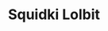---
slug: squidki-lolbit
title: Squidki Lolbit
description: "Squidki Lolbit is an exciting online game. Play for free directly in your browser!"
icon: /images/new_mods/Sprunki Lolbit.png
url: https://wowtbc.net/sprunkin/sprunki-lolbit/index.html
previewImage: /images/new_mods/Sprunki Lolbit.png
type: new mods

# SEO配置
seo:
  title: "Squidki Lolbit - Play Free Online Game | Fun Browser Games"
  description: "Squidki Lolbit - Play this fun online game for free in your browser. No download required!"
  ogImage: "/images/new_mods/Sprunki Lolbit.png"
  keywords: "squidki-lolbit, online game, browser game, free game, new mods game, play online"

videoUrls:
  - https://www.youtube.com/embed/example1
  - https://www.youtube.com/embed/example2

whyPlay:
  title: "Why Play Squidki Lolbit?"
  items:
    - "Immersive Gameplay: Squidki Lolbit offers an engaging and immersive gaming experience that will keep you entertained for hours"
    - "Challenging Levels: Test your skills with increasingly difficult challenges and obstacles"
    - "Beautiful Graphics: Enjoy stunning visuals and smooth animations that bring the game world to life"
    - "Regular Updates: New content and features are added regularly to keep the game fresh and exciting"
    - "Free to Play: Experience all the fun without spending a penny"
    - "Community Features: Connect with other players, share strategies, and compete for high scores"
    - "Cross-Platform: Play on any device with a web browser, no downloads required"

features:
  title: "Key Features of Squidki Lolbit"
  image: "/images/new_mods/Sprunki Lolbit.png"
  items:
    - "Intuitive Controls: Easy to learn controls make Squidki Lolbit accessible for players of all skill levels"
    - "Multiple Game Modes: Enjoy various gameplay options that provide different challenges and experiences"
    - "Character Customization: Personalize your gaming experience with unique characters and items"
    - "Achievement System: Complete special tasks to earn rewards and recognition"
    - "Leaderboards: Compete with players worldwide and see who can achieve the highest scores"

characteristics:
  title: "Game Characteristics"
  image: "/images/new_mods/Sprunki Lolbit.png"
  items:
    - "Genre: New mods game with elements of strategy and skill"
    - "Difficulty: Suitable for both casual gamers and those seeking a challenge"
    - "Play Time: Quick sessions or extended gameplay, depending on your preference"
    - "Art Style: Vibrant and engaging visuals that enhance the gaming experience"
    - "Sound Design: Immersive audio that complements the gameplay perfectly"

info: "Squidki Lolbit is an exciting online game that offers players a unique and engaging gaming experience. With its intuitive controls, stunning visuals, and challenging gameplay, Squidki Lolbit provides hours of entertainment for players of all ages and skill levels. Whether you're looking for a quick gaming session during a break or an extended play session, Squidki Lolbit delivers an immersive experience that will keep you coming back for more. The game features multiple levels of increasing difficulty, ensuring that players are constantly challenged as they progress. With regular updates adding new content and features, Squidki Lolbit remains fresh and exciting, providing endless entertainment options for its growing community of players."

howToPlayIntro: "Welcome to Squidki Lolbit! This guide will walk you through the basics and help you master the game. Whether you're a beginner or looking to improve your skills, these tips and instructions will enhance your gaming experience."

howToPlaySteps:
  - title: "Getting Started"
    description: "Begin your Squidki Lolbit adventure by familiarizing yourself with the controls. Use your keyboard or mouse to navigate through the game interface. The tutorial will guide you through the basic mechanics and help you understand the objectives."
  - title: "Understanding the Objectives"
    description: "In Squidki Lolbit, your main goal is to progress through levels by completing specific objectives. Each level presents unique challenges that require different strategies and approaches."
  - title: "Mastering the Controls"
    description: "Practice using the controls to improve your precision and reaction time. Squidki Lolbit requires quick reflexes and strategic thinking to overcome obstacles and defeat opponents."
  - title: "Utilizing Power-ups"
    description: "Collect power-ups throughout the game to enhance your abilities and overcome difficult challenges. Each power-up offers unique advantages that can be crucial for success."
  - title: "Developing Strategies"
    description: "As you progress in Squidki Lolbit, develop effective strategies for different scenarios. Analyze patterns, anticipate challenges, and adapt your approach to maximize your performance."

faq:
  title: "Frequently Asked Questions about Squidki Lolbit"
  items:
    - question: "Is Squidki Lolbit free to play?"
      answer: "Yes, Squidki Lolbit is completely free to play directly in your web browser. No downloads or purchases are required to enjoy the full game experience."
    - question: "Can I play Squidki Lolbit on mobile devices?"
      answer: "Yes, Squidki Lolbit is optimized for both desktop and mobile play. You can enjoy the game on any device with a web browser and internet connection."
    - question: "Are there any in-game purchases?"
      answer: "While Squidki Lolbit is free to play, there may be optional in-game purchases available for cosmetic items or additional features that don't affect core gameplay."
    - question: "How often is Squidki Lolbit updated?"
      answer: "The developers regularly update Squidki Lolbit with new content, features, and improvements based on player feedback and game performance."
    - question: "Can I play Squidki Lolbit offline?"
      answer: "Currently, Squidki Lolbit requires an internet connection to play as it's a browser-based online game."
    - question: "Is Squidki Lolbit suitable for children?"
      answer: "Yes, Squidki Lolbit is designed to be family-friendly and suitable for players of all ages."
    - question: "How do I report bugs or issues?"
      answer: "If you encounter any problems while playing Squidki Lolbit, you can report them through the game's support page or contact the developers directly through their website."
    - question: "Still Have Questions?"
      answer: "If you have additional questions about Squidki Lolbit that aren't covered in this FAQ, please visit our support center or contact our customer service team for assistance."
---